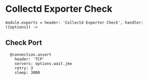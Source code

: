 
# Collectd Exporter Check

    module.exports = header: 'Collectd Exporter Check', handler: ({options}) ->

## Check Port

      @connection.assert
        header: 'TCP'
        servers: options.wait.jmx
        retry: 3
        sleep: 3000
